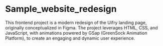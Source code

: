 # Sample_website_redesign
This frontend project is a modern redesign of the Uifry landing page, originally conceptualized in Figma. The project leverages HTML, CSS, and JavaScript, with animations powered by GSap (GreenSock Animation Platform), to create an engaging and dynamic user experience.

